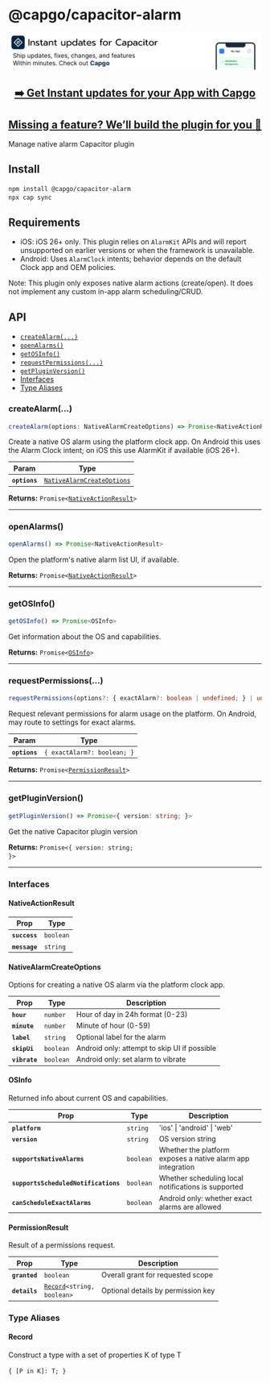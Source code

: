 # @capgo/capacitor-alarm
 <a href="https://capgo.app/"><img src='https://raw.githubusercontent.com/Cap-go/capgo/main/assets/capgo_banner.png' alt='Capgo - Instant updates for capacitor'/></a>

<div align="center">
  <h2><a href="https://capgo.app/?ref=plugin"> ➡️ Get Instant updates for your App with Capgo</a></h2>
  <h2><a href="https://capgo.app/consulting/?ref=plugin"> Missing a feature? We’ll build the plugin for you 💪</a></h2>
</div>

Manage native alarm Capacitor plugin

## Install

```bash
npm install @capgo/capacitor-alarm
npx cap sync
```

## Requirements

- iOS: iOS 26+ only. This plugin relies on `AlarmKit` APIs and will report unsupported on earlier versions or when the framework is unavailable.
- Android: Uses `AlarmClock` intents; behavior depends on the default Clock app and OEM policies.

Note: This plugin only exposes native alarm actions (create/open). It does not implement any custom in-app alarm scheduling/CRUD.

## API

<docgen-index>

* [`createAlarm(...)`](#createalarm)
* [`openAlarms()`](#openalarms)
* [`getOSInfo()`](#getosinfo)
* [`requestPermissions(...)`](#requestpermissions)
* [`getPluginVersion()`](#getpluginversion)
* [Interfaces](#interfaces)
* [Type Aliases](#type-aliases)

</docgen-index>

<docgen-api>
<!--Update the source file JSDoc comments and rerun docgen to update the docs below-->

### createAlarm(...)

```typescript
createAlarm(options: NativeAlarmCreateOptions) => Promise<NativeActionResult>
```

Create a native OS alarm using the platform clock app.
On Android this uses the Alarm Clock intent; on iOS this use AlarmKit if available (iOS 26+).

| Param         | Type                                                                          |
| ------------- | ----------------------------------------------------------------------------- |
| **`options`** | <code><a href="#nativealarmcreateoptions">NativeAlarmCreateOptions</a></code> |

**Returns:** <code>Promise&lt;<a href="#nativeactionresult">NativeActionResult</a>&gt;</code>

--------------------


### openAlarms()

```typescript
openAlarms() => Promise<NativeActionResult>
```

Open the platform's native alarm list UI, if available.

**Returns:** <code>Promise&lt;<a href="#nativeactionresult">NativeActionResult</a>&gt;</code>

--------------------


### getOSInfo()

```typescript
getOSInfo() => Promise<OSInfo>
```

Get information about the OS and capabilities.

**Returns:** <code>Promise&lt;<a href="#osinfo">OSInfo</a>&gt;</code>

--------------------


### requestPermissions(...)

```typescript
requestPermissions(options?: { exactAlarm?: boolean | undefined; } | undefined) => Promise<PermissionResult>
```

Request relevant permissions for alarm usage on the platform.
On Android, may route to settings for exact alarms.

| Param         | Type                                   |
| ------------- | -------------------------------------- |
| **`options`** | <code>{ exactAlarm?: boolean; }</code> |

**Returns:** <code>Promise&lt;<a href="#permissionresult">PermissionResult</a>&gt;</code>

--------------------


### getPluginVersion()

```typescript
getPluginVersion() => Promise<{ version: string; }>
```

Get the native Capacitor plugin version

**Returns:** <code>Promise&lt;{ version: string; }&gt;</code>

--------------------


### Interfaces


#### NativeActionResult

| Prop          | Type                 |
| ------------- | -------------------- |
| **`success`** | <code>boolean</code> |
| **`message`** | <code>string</code>  |


#### NativeAlarmCreateOptions

Options for creating a native OS alarm via the platform clock app.

| Prop          | Type                 | Description                                  |
| ------------- | -------------------- | -------------------------------------------- |
| **`hour`**    | <code>number</code>  | Hour of day in 24h format (0-23)             |
| **`minute`**  | <code>number</code>  | Minute of hour (0-59)                        |
| **`label`**   | <code>string</code>  | Optional label for the alarm                 |
| **`skipUi`**  | <code>boolean</code> | Android only: attempt to skip UI if possible |
| **`vibrate`** | <code>boolean</code> | Android only: set alarm to vibrate           |


#### OSInfo

Returned info about current OS and capabilities.

| Prop                                 | Type                 | Description                                                 |
| ------------------------------------ | -------------------- | ----------------------------------------------------------- |
| **`platform`**                       | <code>string</code>  | 'ios' \| 'android' \| 'web'                                 |
| **`version`**                        | <code>string</code>  | OS version string                                           |
| **`supportsNativeAlarms`**           | <code>boolean</code> | Whether the platform exposes a native alarm app integration |
| **`supportsScheduledNotifications`** | <code>boolean</code> | Whether scheduling local notifications is supported         |
| **`canScheduleExactAlarms`**         | <code>boolean</code> | Android only: whether exact alarms are allowed              |


#### PermissionResult

Result of a permissions request.

| Prop          | Type                                                             | Description                        |
| ------------- | ---------------------------------------------------------------- | ---------------------------------- |
| **`granted`** | <code>boolean</code>                                             | Overall grant for requested scope  |
| **`details`** | <code><a href="#record">Record</a>&lt;string, boolean&gt;</code> | Optional details by permission key |


### Type Aliases


#### Record

Construct a type with a set of properties K of type T

<code>{
 [P in K]: T;
 }</code>

</docgen-api>
